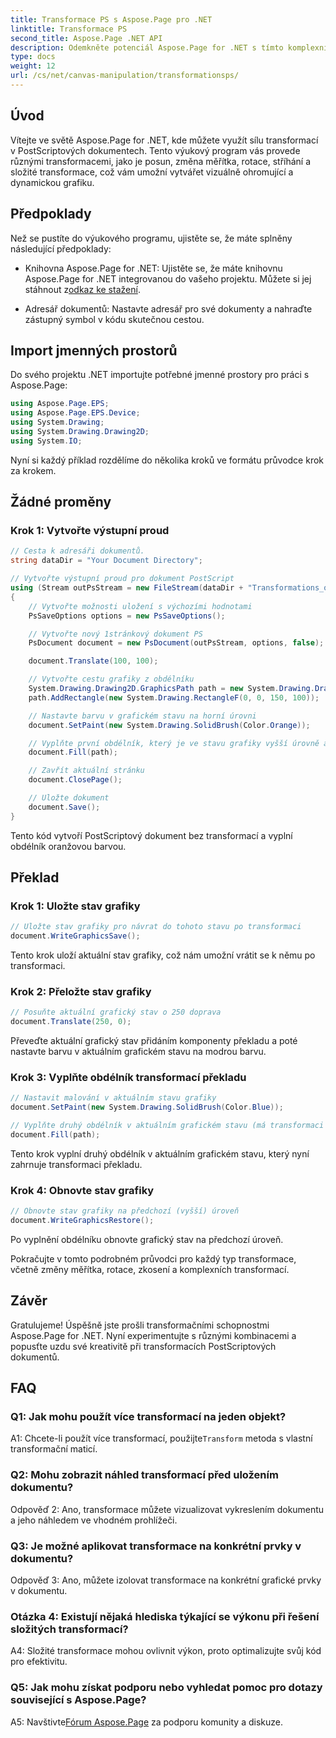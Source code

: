 ```yaml
---
title: Transformace PS s Aspose.Page pro .NET
linktitle: Transformace PS
second_title: Aspose.Page .NET API
description: Odemkněte potenciál Aspose.Page for .NET s tímto komplexním průvodcem postscriptovými transformacemi. Vytvářejte dynamickou grafiku bez námahy.
type: docs
weight: 12
url: /cs/net/canvas-manipulation/transformationsps/
---
```

## Úvod

Vítejte ve světě Aspose.Page for .NET, kde můžete využít sílu transformací v PostScriptových dokumentech. Tento výukový program vás provede různými transformacemi, jako je posun, změna měřítka, rotace, stříhání a složité transformace, což vám umožní vytvářet vizuálně ohromující a dynamickou grafiku.

## Předpoklady

Než se pustíte do výukového programu, ujistěte se, že máte splněny následující předpoklady:

-  Knihovna Aspose.Page for .NET: Ujistěte se, že máte knihovnu Aspose.Page for .NET integrovanou do vašeho projektu. Můžete si jej stáhnout z[odkaz ke stažení](https://releases.aspose.com/page/net/).

- Adresář dokumentů: Nastavte adresář pro své dokumenty a nahraďte zástupný symbol v kódu skutečnou cestou.

## Import jmenných prostorů

Do svého projektu .NET importujte potřebné jmenné prostory pro práci s Aspose.Page:

```csharp
using Aspose.Page.EPS;
using Aspose.Page.EPS.Device;
using System.Drawing;
using System.Drawing.Drawing2D;
using System.IO;
```

Nyní si každý příklad rozdělíme do několika kroků ve formátu průvodce krok za krokem.


## Žádné proměny

### Krok 1: Vytvořte výstupní proud

```csharp
// Cesta k adresáři dokumentů.
string dataDir = "Your Document Directory";

// Vytvořte výstupní proud pro dokument PostScript
using (Stream outPsStream = new FileStream(dataDir + "Transformations_outPS.ps", FileMode.Create))
{
    // Vytvořte možnosti uložení s výchozími hodnotami
    PsSaveOptions options = new PsSaveOptions();

    // Vytvořte nový 1stránkový dokument PS
    PsDocument document = new PsDocument(outPsStream, options, false);

    document.Translate(100, 100);

    // Vytvořte cestu grafiky z obdélníku
    System.Drawing.Drawing2D.GraphicsPath path = new System.Drawing.Drawing2D.GraphicsPath();
    path.AddRectangle(new System.Drawing.RectangleF(0, 0, 150, 100));

    // Nastavte barvu v grafickém stavu na horní úrovni
    document.SetPaint(new System.Drawing.SolidBrush(Color.Orange));

    // Vyplňte první obdélník, který je ve stavu grafiky vyšší úrovně a bez jakýchkoli transformací
    document.Fill(path);

    // Zavřít aktuální stránku
    document.ClosePage();

    // Uložte dokument
    document.Save();
}
```

Tento kód vytvoří PostScriptový dokument bez transformací a vyplní obdélník oranžovou barvou.

## Překlad

### Krok 1: Uložte stav grafiky

```csharp
// Uložte stav grafiky pro návrat do tohoto stavu po transformaci
document.WriteGraphicsSave();
```

Tento krok uloží aktuální stav grafiky, což nám umožní vrátit se k němu po transformaci.

### Krok 2: Přeložte stav grafiky

```csharp
// Posuňte aktuální grafický stav o 250 doprava
document.Translate(250, 0);
```

Převeďte aktuální grafický stav přidáním komponenty překladu a poté nastavte barvu v aktuálním grafickém stavu na modrou barvu.

### Krok 3: Vyplňte obdélník transformací překladu

```csharp
// Nastavit malování v aktuálním stavu grafiky
document.SetPaint(new System.Drawing.SolidBrush(Color.Blue));

// Vyplňte druhý obdélník v aktuálním grafickém stavu (má transformaci překladu)
document.Fill(path);
```

Tento krok vyplní druhý obdélník v aktuálním grafickém stavu, který nyní zahrnuje transformaci překladu.

### Krok 4: Obnovte stav grafiky

```csharp
// Obnovte stav grafiky na předchozí (vyšší) úroveň
document.WriteGraphicsRestore();
```

Po vyplnění obdélníku obnovte grafický stav na předchozí úroveň.

Pokračujte v tomto podrobném průvodci pro každý typ transformace, včetně změny měřítka, rotace, zkosení a komplexních transformací.

## Závěr

Gratulujeme! Úspěšně jste prošli transformačními schopnostmi Aspose.Page for .NET. Nyní experimentujte s různými kombinacemi a popusťte uzdu své kreativitě při transformacích PostScriptových dokumentů.

## FAQ

### Q1: Jak mohu použít více transformací na jeden objekt?

A1: Chcete-li použít více transformací, použijte`Transform` metoda s vlastní transformační maticí.

### Q2: Mohu zobrazit náhled transformací před uložením dokumentu?

Odpověď 2: Ano, transformace můžete vizualizovat vykreslením dokumentu a jeho náhledem ve vhodném prohlížeči.

### Q3: Je možné aplikovat transformace na konkrétní prvky v dokumentu?

Odpověď 3: Ano, můžete izolovat transformace na konkrétní grafické prvky v dokumentu.

### Otázka 4: Existují nějaká hlediska týkající se výkonu při řešení složitých transformací?

A4: Složité transformace mohou ovlivnit výkon, proto optimalizujte svůj kód pro efektivitu.

### Q5: Jak mohu získat podporu nebo vyhledat pomoc pro dotazy související s Aspose.Page?

 A5: Navštivte[Fórum Aspose.Page](https://forum.aspose.com/c/page/39) za podporu komunity a diskuze.